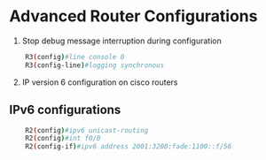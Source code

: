 # Advanced Router Configurations

1. Stop debug message interruption during configuration

```bash
    R3(config)#line console 0
    R3(config-line)#logging synchronous
```

2. IP version 6 configuration on cisco routers

## IPv6 configurations

```bash
    R2(config)#ipv6 unicast-routing
    R2(config)#int f0/0
    R2(config-if)#ipv6 address 2001:3200:fade:1100::f/56
```

